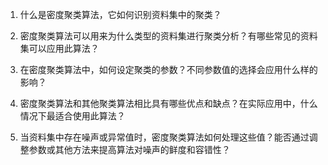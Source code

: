 1. 什么是密度聚类算法，它如何识别资料集中的聚类？

2. 密度聚类算法可以用来为什么类型的资料集进行聚类分析？有哪些常见的资料集可以应用此算法？

3. 在密度聚类算法中，如何设定聚类的参数？不同参数值的选择会应用什么样的影响？

4. 密度聚类算法和其他聚类算法相比具有哪些优点和缺点？在实际应用中，什么情况下最适合使用此算法？

5. 当资料集中存在噪声或异常值时，密度聚类算法如何处理这些值？能否通过调整参数或其他方法来提高算法对噪声的鲜度和容错性？